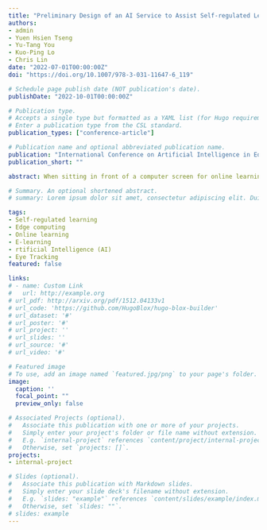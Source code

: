 ```yaml
---
title: "Preliminary Design of an AI Service to Assist Self-regulated Learning by Edge Computing"
authors:
- admin
- Yuen Hsien Tseng
- Yu-Tang You
- Kuo-Ping Lo
- Chris Lin
date: "2022-07-01T00:00:00Z"
doi: "https://doi.org/10.1007/978-3-031-11647-6_119"

# Schedule page publish date (NOT publication's date).
publishDate: "2022-10-01T00:00:00Z"

# Publication type.
# Accepts a single type but formatted as a YAML list (for Hugo requirements).
# Enter a publication type from the CSL standard.
publication_types: ["conference-article"]

# Publication name and optional abbreviated publication name.
publication: "International Conference on Artificial Intelligence in Education (AIED)"
publication_short: ""

abstract: When sitting in front of a computer screen for online learning, students can be easily distracted by other sources on the Internet. To help students improve their online learning experience, we implemented a highly accessible AI service, which collected facial data from the web camera to assist self-regulated learning for students with privacy protection by way of edge computing. The service can capture self-learning metrics such as eye gazing points and facial expressions. Then the captured facial streaming data can be played back by the user. All steps are done locally at the users’ browser. The learners can review their online learning process to improve their learning efficiency through an interactive interface. Our preliminary evaluation showed promising feedback from real users.

# Summary. An optional shortened abstract.
# summary: Lorem ipsum dolor sit amet, consectetur adipiscing elit. Duis posuere tellus ac convallis placerat. Proin tincidunt magna sed ex sollicitudin condimentum.

tags:
- Self-regulated learning
- Edge computing
- Online learning
- E-learning
- rtificial Intelligence (AI)
- Eye Tracking
featured: false

links:
# - name: Custom Link
#   url: http://example.org
# url_pdf: http://arxiv.org/pdf/1512.04133v1
# url_code: 'https://github.com/HugoBlox/hugo-blox-builder'
# url_dataset: '#'
# url_poster: '#'
# url_project: ''
# url_slides: ''
# url_source: '#'
# url_video: '#'

# Featured image
# To use, add an image named `featured.jpg/png` to your page's folder. 
image:
  caption: ''
  focal_point: ""
  preview_only: false

# Associated Projects (optional).
#   Associate this publication with one or more of your projects.
#   Simply enter your project's folder or file name without extension.
#   E.g. `internal-project` references `content/project/internal-project/index.md`.
#   Otherwise, set `projects: []`.
projects:
- internal-project

# Slides (optional).
#   Associate this publication with Markdown slides.
#   Simply enter your slide deck's filename without extension.
#   E.g. `slides: "example"` references `content/slides/example/index.md`.
#   Otherwise, set `slides: ""`.
# slides: example
---
```

